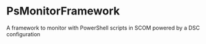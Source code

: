 # PsMonitorFramework
A framework to monitor with PowerShell scripts in SCOM powered by a DSC configuration
